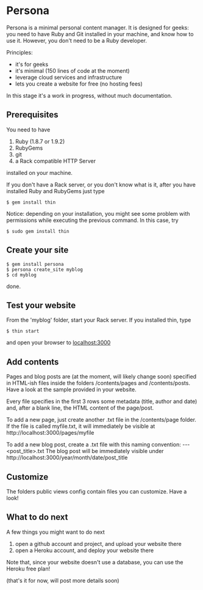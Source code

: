 Persona
=======

Persona is a minimal personal content manager. It is designed for geeks: you need to have Ruby and Git installed in your machine, and know how to use it. However, you don't need to be a Ruby developer.

Principles:

* it's for geeks
* it's minimal (150 lines of code at the moment)
* leverage cloud services and infrastructure
* lets you create a website for free (no hosting fees)

In this stage it's a work in progress, without much documentation.

Prerequisites
-------------
You need to have

1. Ruby (1.8.7 or 1.9.2) 
2. RubyGems
3. git
4. a Rack compatible HTTP Server 

installed on your machine.

If you don't have a Rack server, or you don't know what is it, after you have installed Ruby and RubyGems just type

    $ gem install thin

Notice: depending on your installation, you might see some problem with permissions while executing the previous command. In this case, try

    $ sudo gem install thin


Create your site
----------------

    $ gem install persona
    $ persona create_site myblog
    $ cd myblog 

done.

Test your website
-----------------

From the 'myblog' folder, start your Rack server. If you installed thin, type

    $ thin start

and open your browser to [localhost:3000](http://localhost:3000/ "localhost:3000")

Add contents
------------

Pages and blog posts are (at the moment, will likely change soon) specified in HTML-ish files inside the folders /contents/pages  and /contents/posts.
Have a look at the sample provided in your website.

Every file specifies in the first 3 rows some metadata (title, author and date) and, after a blank line, the HTML content of the page/post.

To add a new page, just create another .txt file in the /contents/page folder.  If the file is called myfile.txt, it will immediately be visible at http://localhost:3000/pages/myfile

To add a new blog post, create a .txt file with this naming convention:
    <year>-<month>-<day>-<post_title>.txt
The blog post will be immediately visible under  http://localhost:3000/year/month/date/post_title
	
	
Customize
---------

The folders
    public
    views
    config
contain files you can customize. Have a look!

What to do next
---------------

A few things you might want to do next

1. open a github account and project, and upload your website there
2. open a Heroku account, and deploy your website there

Note that, since your website doesn't use a database, you can use the Heroku free plan!



(that's it for now, will post more details soon)
	

